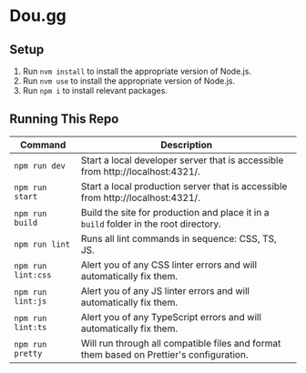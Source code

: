 # Dou.gg

## Setup

1. Run `nvm install` to install the appropriate version of Node.js.
2. Run `nvm use` to install the appropriate version of Node.js.
3. Run `npm i` to install relevant packages.

## Running This Repo

| Command            | Description                                                                              |
| ------------------ | ---------------------------------------------------------------------------------------- |
| `npm run dev`      | Start a local developer server that is accessible from http://localhost:4321/.           |
| `npm run start`    | Start a local production server that is accessible from http://localhost:4321/.          |
| `npm run build`    | Build the site for production and place it in a `build` folder in the root directory.    |
| `npm run lint`     | Runs all lint commands in sequence: CSS, TS, JS.                                         |
| `npm run lint:css` | Alert you of any CSS linter errors and will automatically fix them.                      |
| `npm run lint:js`  | Alert you of any JS linter errors and will automatically fix them.                       |
| `npm run lint:ts`  | Alert you of any TypeScript errors and will automatically fix them.                      |
| `npm run pretty`   | Will run through all compatible files and format them based on Prettier's configuration. |

